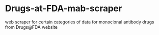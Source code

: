 # Drugs-at-FDA-mab-scraper
web scraper for certain categories of data for monoclonal antibody drugs from Drugs@FDA website

